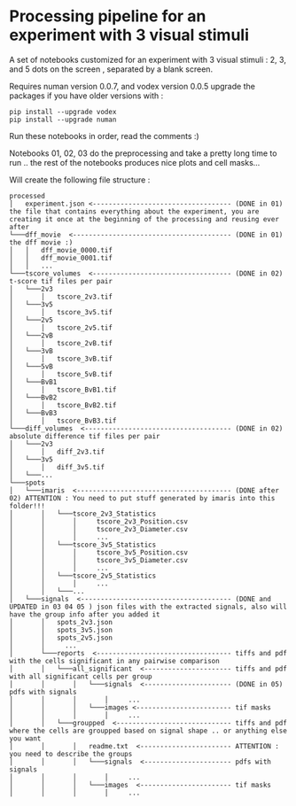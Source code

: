 # Processing pipeline for an experiment with 3 visual stimuli
A set of notebooks customized for an experiment with 3 visual stimuli : 2, 3, and 5 dots on the screen , separated by a blank screen.

Requires numan version 0.0.7, and vodex version 0.0.5 
upgrade the packages if you have older versions with :
```
pip install --upgrade vodex
pip install --upgrade numan
```
Run these notebooks in order, read the comments :)

Notebooks 01, 02, 03 do the preprocessing and take a pretty long time to run .. the rest of the notebooks produces nice plots and cell masks...

Will create the following file structure :

```
processed
│   experiment.json <----------------------------------- (DONE in 01) the file that contains everything about the experiment, you are creating it once at the beginning of the processing and reusing ever after
└───dff_movie  <---------------------------------------- (DONE in 01) the dff movie :)
│   │   dff_movie_0000.tif
│   │   dff_movie_0001.tif
│   │   ...
└───tscore_volumes  <----------------------------------- (DONE in 02) t-score tif files per pair
│   └───2v3
│       │   tscore_2v3.tif
│   └───3v5
│       │   tscore_3v5.tif
│   └───2v5
│       │   tscore_2v5.tif
│   └───2vB
│       │   tscore_2vB.tif
│   └───3vB
│       │   tscore_3vB.tif
│   └───5vB
│       │   tscore_5vB.tif
│   └───BvB1
│       │   tscore_BvB1.tif
│   └───BvB2
│       │   tscore_BvB2.tif
│   └───BvB3
│       │   tscore_BvB3.tif
└───diff_volumes  <------------------------------------- (DONE in 02) absolute difference tif files per pair
│   └───2v3
│       │   diff_2v3.tif
│   └───3v5
│       │   diff_3v5.tif
│   └───...
└───spots
│   └───imaris  <--------------------------------------- (DONE after 02) ATTENTION : You need to put stuff generated by imaris into this folder!!!
│       │   └───tscore_2v3_Statistics
│       │       │     tscore_2v3_Position.csv
│       │       │     tscore_2v3_Diameter.csv
│       │       │     ...
│       │   └───tscore_3v5_Statistics
│       │       │     tscore_3v5_Position.csv
│       │       │     tscore_3v5_Diameter.csv
│       │       │     ...
│       │   └───tscore_2v5_Statistics
│       │       │     ...
│       │   └───...
│   └───signals  <-------------------------------------- (DONE and UPDATED in 03 04 05 ) json files with the extracted signals, also will have the group info after you added it
│       │   spots_2v3.json
│       │   spots_3v5.json
│       │   spots_2v5.json
│       │     ...
│       └───reports  <---------------------------------- tiffs and pdf with the cells significant in any pairwise comparison
│       │   └───all_significant  <---------------------- tiffs and pdf with all significant cells per group
│       │       │   └───signals  <---------------------- (DONE in 05) pdfs with signals
│       │       │       │     ...
│       │       │   └───images <------------------------ tif masks
│       │       │       │     ...
│       │   └───groupped  <----------------------------- tiffs and pdf where the cells are groupped based on signal shape .. or anything else you want
│       │       │   readme.txt  <----------------------- ATTENTION : you need to describe the groups
│       │       │   └───signals  <---------------------- pdfs with signals
│       │       │       │     ...
│       │       │   └───images  <----------------------- tif masks
│       │       │       │     ...
```
